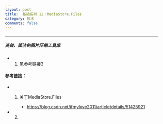 ```yaml
---
layout: post
title:  基础系列 12：MediaStore.Files
category: 技术
comments: false
---
```


#### 
 ---
 
##### 高效、简洁的图片压缩工具库
 
 * 1. 见参考链接3
 
 
#### 参考链接：
 
* 1. 关于MediaStore.Files
		
		* <https://blog.csdn.net/ifmylove2011/article/details/51425921>
* 2.  
 
 
 
 
 
 
 
 
 
 
 
 
 
 
 
 
 